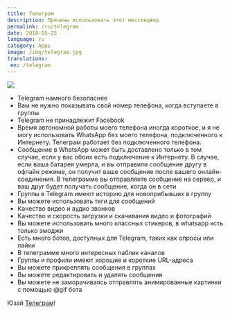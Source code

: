 ```yaml
---
title: Телеграм
description: Причины использовать этот мессенджер
permalink: /ru/telegram
date: 2018-05-25
language: ru
category: Apps
image: /img/telegram.jpg
translations:
 en: /telegram
---
```


![](/img/telegram.jpg)

- Telegram намного безопаснее
- Вам не нужно показывать свой номер телефона, когда вступаете в группы
- Telegram не принадлежит Facebook
- Время автономной работы моего телефона иногда короткое, и я не могу использовать WhatsApp без моего телефона, подключенного к Интернету. Телеграм работает без подключенного телефона.
- Сообщение в WhatsApp может быть доставлено только в том случае, если у вас обоих есть подключение к Интернету. В случае, если ваша батарея умерла, и вы отправили сообщение другу в офлайн режиме, он получит ваше сообщение после вашего онлайн-соединения. В телеграмме вы отправляете сообщение на сервер, и ваш друг будет получать сообщение, когда он в сети
- Группы в Telegram имеют историю для новоприбывших в группу
- Вы можете использовать теги для сообщений
- Качество видео и аудио звонков
- Качество и скорость загрузки и скачивания видео и фотографий
- Вы можете использовать много классных стикеров, в whatsapp ксть только эмоджи
- Есть много ботов, доступных для Telegram, таких как опросы или лайки
- В телеграмме много интересных паблик каналов
- Группы и профили имеют хорошие и короткие URL-адреса
- Вы можете прикреплять сообщения в группах
- Вы можете редактировать и удалять сообщения
- Вы можете не заморачиваясь отправлять анимированные картинки с помощью @gif бота

Юзай [Телеграм](https://telegram.org/)!
